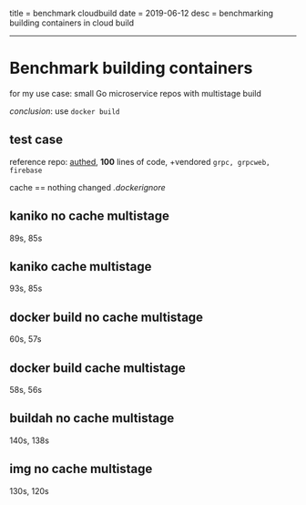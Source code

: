 title = benchmark cloudbuild
date = 2019-06-12
desc = benchmarking building containers in cloud build

---

# Benchmark building containers

for my use case: small Go microservice repos with multistage build

_conclusion_: use `docker build`

## test case

reference repo: [authed](https://github.com/seankhliao/authed),
**100** lines of code, +vendored `grpc, grpcweb, firebase`

cache == nothing changed _.dockerignore_

## kaniko no cache multistage

89s, 85s

## kaniko cache multistage

93s, 85s

## docker build no cache multistage

60s, 57s

## docker build cache multistage

58s, 56s

## buildah no cache multistage

140s, 138s

## img no cache multistage

130s, 120s
